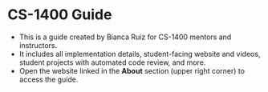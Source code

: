# CS-1400 Guide
- This is a guide created by Bianca Ruiz for CS-1400 mentors and instructors.
- It includes all implementation details, student-facing website and videos, student projects with automated code review, and more.
- Open the website linked in the **About** section (upper right corner) to access the guide.

